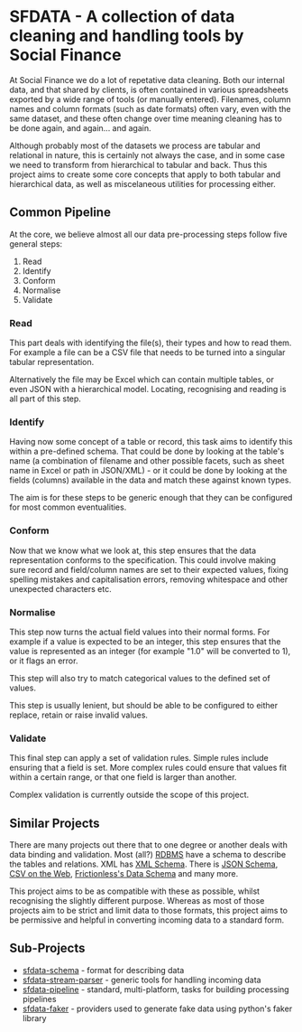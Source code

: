 # SFDATA - A collection of data cleaning and handling tools by Social Finance


At Social Finance we do a lot of repetative data cleaning. Both our internal data, and that shared by clients, is often 
contained in various spreadsheets exported by a wide range of tools (or manually entered). Filenames, column names and 
column formats (such as date formats) often vary, even with the same dataset, and these often change over time meaning
cleaning has to be done again, and again... and again.

Although probably most of the datasets we process are tabular and relational in nature, this is certainly not always the case,
and in some case we need to transform from hierarchical to tabular and back. Thus this project aims to create some core
concepts that apply to both tabular and hierarchical data, as well as miscelaneous utilities for processing either.

## Common Pipeline
At the core, we believe almost all our data pre-processing steps follow five general steps:

1. Read
2. Identify
3. Conform
4. Normalise
5. Validate

### Read

This part deals with identifying the file(s), their types and how to read them. For example a 
file can be a CSV file that needs to be turned into a singular tabular representation.

Alternatively the file may be Excel which can contain multiple tables, or even JSON with a 
hierarchical model. Locating, recognising and reading is all part of this step.

### Identify

Having now some concept of a table or record, this task aims to identify this within a pre-defined schema. That could be done by looking at the table's name (a combination of filename and other possible facets, such as sheet name in Excel or path in JSON/XML) - or it could be done by looking at the fields (columns) available in the data and match these against known types. 

The aim is for these steps to be generic enough that they can be configured for most common eventualities.

### Conform

Now that we know what we look at, this step ensures that the data representation conforms to the specification. This could involve making sure record and field/column names are set to their expected values, fixing spelling mistakes and capitalisation errors, removing whitespace and other unexpected characters etc. 

### Normalise

This step now turns the actual field values into their normal forms. For example if a value is expected to be an integer, this step ensures that the value is represented as an integer (for example "1.0" will be converted to 1), or it flags an error.

This step will also try to match categorical values to the defined set of values. 

This step is usually lenient, but should be able to be configured to either replace, retain or raise invalid values. 

### Validate

This final step can apply a set of validation rules. Simple rules include ensuring that a field is set. More complex rules could ensure that values fit within a certain range, or that one field is larger than another. 

Complex validation is currently outside the scope of this project.

## Similar Projects

There are many projects out there that to one degree or another deals with data binding and validation. Most (all?) [RDBMS][RDBMS] have a schema to describe the tables and relations. XML has [XML Schema][xml-schema]. There is [JSON Schema][json-schema], [CSV on the Web][tabular-data-primer], [Frictionless's Data Schema][frictionless] and many more.

This project aims to be as compatible with these as possible, whilst recognising the slightly different purpose. Whereas as most of those projects aim to be strict and limit data to those formats, this project aims to be permissive and helpful in converting incoming data to a standard form.

## Sub-Projects

* [sfdata-schema][sfdata-schema] - format for describing data
* [sfdata-stream-parser][sfdata-stream-parser] - generic tools for handling incoming data
* [sfdata-pipeline][sfdata-pipeline] - standard, multi-platform, tasks for building processing pipelines
* [sfdata-faker][sfdata-faker] - providers used to generate fake data using python's faker library

[RDBMS]: https://en.wikipedia.org/wiki/Database_schema
[xml-schema]: https://www.w3.org/TR/xmlschema11-1/
[json-schema]: https://json-schema.org/
[tabular-data-primer]: https://www.w3.org/TR/tabular-data-primer/
[frictionless]: https://specs.frictionlessdata.io//table-schema/

[sfdata-schema]: https://github.com/SocialFinanceDigitalLabs/sfdata-schema
[sfdata-pipeline]: https://github.com/SocialFinanceDigitalLabs/sf-data-pipeline
[sfdata-stream-parser]: https://github.com/SocialFinanceDigitalLabs/sfdata-stream-parser
[sfdata-faker]: https://github.com/SocialFinanceDigitalLabs/sfdata-faker

